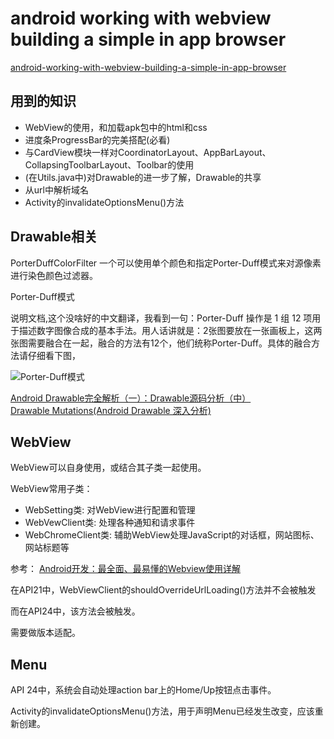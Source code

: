 # android working with webview building a simple in app browser
[android-working-with-webview-building-a-simple-in-app-browser](http://www.androidhive.info/2016/12/android-working-with-webview-building-a-simple-in-app-browser/)  

## 用到的知识
- WebView的使用，和加载apk包中的html和css
- 进度条ProgressBar的完美搭配(必看)
- 与CardView模块一样对CoordinatorLayout、AppBarLayout、CollapsingToolbarLayout、Toolbar的使用
- (在Utils.java中)对Drawable的进一步了解，Drawable的共享
- 从url中解析域名
- Activity的invalidateOptionsMenu()方法




## Drawable相关
PorterDuffColorFilter 一个可以使用单个颜色和指定Porter-Duff模式来对源像素进行染色颜色过滤器。

Porter-Duff模式

说明文档,这个没啥好的中文翻译，我看到一句：Porter-Duff 操作是 1 组 12 项用于描述数字图像合成的基本手法。用人话讲就是：2张图要放在一张画板上，这两张图需要融合在一起，融合的方法有12个，他们统称Porter-Duff。具体的融合方法请仔细看下图，

![Porter-Duff模式](http://upload-images.jianshu.io/upload_images/2120696-5de778d56a6602c2.jpg?imageMogr2/auto-orient/strip%7CimageView2/2)  

[Android Drawable完全解析（一）：Drawable源码分析（中）](http://www.jianshu.com/p/2213c62e4738)  
[Drawable Mutations(Android Drawable 深入分析)](http://www.cnblogs.com/lbeing/archive/2011/06/13/2080168.html)  


## WebView
WebView可以自身使用，或结合其子类一起使用。

WebView常用子类：

- WebSetting类: 对WebView进行配置和管理
- WebVewClient类: 处理各种通知和请求事件
- WebChromeClient类: 辅助WebView处理JavaScript的对话框，网站图标、网站标题等


参考： [Android开发：最全面、最易懂的Webview使用详解](http://www.jianshu.com/p/3c94ae673e2a#)  


在API21中，WebViewClient的shouldOverrideUrlLoading()方法并不会被触发

而在API24中，该方法会被触发。

需要做版本适配。

## Menu
API 24中，系统会自动处理action bar上的Home/Up按钮点击事件。

Activity的invalidateOptionsMenu()方法，用于声明Menu已经发生改变，应该重新创建。


